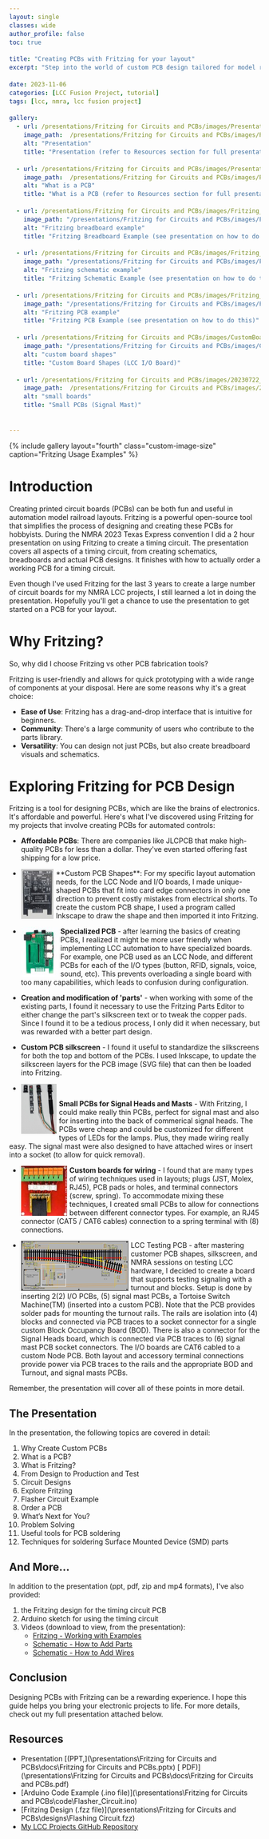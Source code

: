 ```yaml
---
layout: single
classes: wide
author_profile: false
toc: true

title: "Creating PCBs with Fritzing for your layout"
excerpt: "Step into the world of custom PCB design tailored for model railroads. Our comprehensive guide on using Fritzing demystifies the process, empowering you to bring your unique layout ideas to life with precision and ease."

date: 2023-11-06
categories: [LCC Fusion Project, tutorial]
tags: [lcc, nmra, lcc fusion project]

gallery:
  - url: /presentations/Fritzing for Circuits and PCBs/images/Presentation.png
    image_path:  /presentations/Fritzing for Circuits and PCBs/images/Presentation-100.png
    alt: "Presentation"
    title: "Presentation (refer to Resources section for full presentation)"

  - url: /presentations/Fritzing for Circuits and PCBs/images/Presentation_What_Is_A_PCB.png
    image_path:  /presentations/Fritzing for Circuits and PCBs/images/Presentation_What_Is_A_PCB-100.png
    alt: "What is a PCB"
    title: "What is a PCB (refer to Resources section for full presentation)"

  - url: /presentations/Fritzing for Circuits and PCBs/images/Fritzing_Breadboard.png
    image_path: "/presentations/Fritzing for Circuits and PCBs/images/Fritzing_Breadboard-100.png"
    alt: "Fritzing breadboard example"
    title: "Fritzing Breadboard Example (see presentation on how to do this)"

  - url: /presentations/Fritzing for Circuits and PCBs/images/Fritzing_Schematic.png
    image_path: "/presentations/Fritzing for Circuits and PCBs/images/Fritzing_Schematic-100.png"
    alt: "Fritzing schematic example"
    title: "Fritzing Schematic Example (see presentation on how to do this)"

  - url: /presentations/Fritzing for Circuits and PCBs/images/Fritzing_PCB.png
    image_path: "/presentations/Fritzing for Circuits and PCBs/images/Fritzing_PCB-100.png"
    alt: "Fritzing PCB example"
    title: "Fritzing PCB Example (see presentation on how to do this)"

  - url: /presentations/Fritzing for Circuits and PCBs/images/CustomBoard.jpg
    image_path: "/presentations/Fritzing for Circuits and PCBs/images/CustomBoard-100.jpg"
    alt: "custom board shapes"
    title: "Custom Board Shapes (LCC I/O Board)"

  - url: /presentations/Fritzing for Circuits and PCBs/images/20230722_083314.jpg
    image_path:  /presentations/Fritzing for Circuits and PCBs/images/20230722_083314.jpg
    alt: "small boards"
    title: "Small PCBs (Signal Mast)"


---
```


{% include gallery layout="fourth" class="custom-image-size" caption="Fritzing Usage Examples" %}

# Introduction

Creating printed circuit boards (PCBs) can be both fun and useful in automation model railroad layouts. Fritzing is a powerful open-source tool that simplifies the process of designing and creating these PCBs for hobbyists. During the NMRA 2023 Texas Express convention I did a 2 hour presentation on using Fritzing to create a timing circuit.  The presentation covers all aspects of a timing circuit, from creating schematics, breadboards and actual PCB designs.  It finishes with how to actually order a working PCB for a timing circuit.

Even though I've used Fritzing for the last 3 years to create a large number of circuit boards for my NMRA LCC projects, I still learned a lot in doing the presentation.  Hopefully you'll get a chance to use the presentation to get started on a PCB for your layout.

# Why Fritzing?

So, why did I choose Fritzing vs other PCB fabrication tools? 

Fritzing is user-friendly and allows for quick prototyping with a wide range of components at your disposal. Here are some reasons why it's a great choice:

- **Ease of Use**: Fritzing has a drag-and-drop interface that is intuitive for beginners.
- **Community**: There's a large community of users who contribute to the parts library.
- **Versatility**: You can design not just PCBs, but also create breadboard visuals and schematics.

# Exploring Fritzing for PCB Design

Fritzing is a tool for designing PCBs, which are like the brains of electronics. It's affordable and powerful. Here's what I've discovered using Fritzing for my projects that involve creating PCBs for automated controls:

- **Affordable PCBs**: There are companies like JLCPCB that make high-quality PCBs for less than a dollar. They've even started offering fast shipping for a low price.

- <img src="\presentations\Fritzing for Circuits and PCBs\images\CustomBoard-100.jpg" alt="" style="float: left; margin-right: 5px;" />
  **Custom PCB Shapes**: For my specific layout automation needs, for the LCC Node and I/O boards, I made unique-shaped PCBs that fit into card edge connectors in only one direction to prevent costly mistakes from electrical shorts.  To create the custom PCB shape, I used a program called Inkscape to draw the shape and then imported it into Fritzing.

- <img src="\presentations\Fritzing for Circuits and PCBs\images\Sound-100.jpg" alt="" style="float: left; margin-right: 5px;" />

  **Specialized PCB** - after learning the basics of creating PCBs, I realized it might be more user friendly when implementing LCC automation to have specialized boards.  For example, one PCB used as an LCC Node, and different PCBs for each of the I/O types (button, RFID, signals, voice, sound, etc).  This prevents overloading a single board with too many capabilities, which leads to confusion during configuration.

- **Creation and modification of 'parts'** - when working with some of the existing parts, I found it necessary to use the Fritzing Parts Editor to either change the part's silkscreen text or to tweak the copper pads.   Since I found it to be a tedious process, I only did it when necessary, but was rewarded with a better part design. 

- **Custom PCB silkscreen** - I found it useful to standardize the silkscreens for both the top and bottom of the PCBs.  I used Inkscape, to update the silkscreen layers for the PCB image (SVG file) that can then be loaded into Fritzing.

- <img src="\presentations\Fritzing for Circuits and PCBs\images\SignalMast-100.png" alt="" style="float: left; margin-right: 5px;" />
**Small PCBs for Signal Heads and Masts** - With Fritzing, I could make really thin PCBs, perfect for signal mast and also for inserting into the back of commerical signal heads. The PCBs were cheap and could be customized for different types of LEDs for the  lamps. Plus, they made wiring really easy.  The signal mast were also designed to have attached wires or insert into a socket (to allow for quick removal).

- <img src="\presentations\Fritzing for Circuits and PCBs\images\BreakoutBoard-100.jpg" alt="" style="float: left; margin-right: 5px;" />

  **Custom boards for wiring** - I found that are many types of wiring techniques used in layouts; plugs (JST, Molex, RJ45), PCB pads or holes, and terminal connectors (screw, spring).  To accommodate mixing these techniques, I created small PCBs to allow for connections between different connector types.  For example, an RJ45 connector (CAT5 / CAT6 cables) connection to a spring terminal with (8) connections.

- <img src="\presentations\Fritzing for Circuits and PCBs\images\TestBoard-100.png" alt="" style="float: left; margin-right: 5px;" />

  LCC Testing PCB - after mastering customer PCB shapes, silkscreen, and NMRA sessions on testing LCC hardware, I decided to create a board that supports testing signaling with a turnout and blocks.  Setup is done by inserting 2(2) I/O PCBs, (5) signal mast PCBs, a Tortoise Switch Machine(TM) (inserted into a custom PCB).  Note that the PCB provides solder pads for mounting the turnout rails.  The rails are isolation into (4) blocks and connected via PCB traces to a socket connector for a single custom Block Occupancy Board (BOD).  There is also a connector for the Signal Heads board, which is connected via PCB traces to (6) signal mast PCB socket connectors.  The I/O boards are CAT6 cabled to a custom Node PCB.  Both layout and accessory terminal connections provide power via PCB traces to the rails and the appropriate BOD and Turnout, and signal masts PCBs.
  

Remember, the presentation will cover all of these points in more detail.

## The Presentation

In the presentation, the following topics are covered in detail:

1. Why Create Custom PCBs
2. What is a PCB?
3. What is Fritzing?
4. From Design to Production and Test
5. Circuit Designs
6. Explore Fritzing
7. Flasher Circuit Example
8. Order a PCB
9. What’s Next for You?
10. Problem Solving
11. Useful tools for PCB soldering
12. Techniques for soldering Surface Mounted Device (SMD) parts

## And More...

In addition to the presentation (ppt, pdf, zip and mp4 formats), I've also provided:

1. the Fritzing design for the timing circuit PCB
2. Arduino sketch for using the timing circuit
3. Videos (download to view, from the presentation):
   - <a href="/presentations/Fritzing for Circuits and PCBs/resources/videos/Show_Example.mp4" download >Fritzing - Working with Examples</a>
   - <a href="/presentations/Fritzing for Circuits and PCBs/resources/videos/Fritzing - Creating Parts.mp4" download >Schematic - How to Add Parts</a>
   - <a href="/presentations/Fritzing for Circuits and PCBs/resources/videos/Fritzing - Adding Wires.mp4" download >Schematic - How to Add Wires</a>

## Conclusion

Designing PCBs with Fritzing can be a rewarding experience. I hope this guide helps you bring your electronic projects to life. For more details, check out my full presentation attached below.

## Resources

- Presentation [(PPT,](\presentations\Fritzing for Circuits and PCBs\docs\Fritzing for Circuits and PCBs.pptx) [ PDF)](\presentations\Fritzing for Circuits and PCBs\docs\Fritzing for Circuits and PCBs.pdf)
- [Arduino Code Example (.ino file)](\presentations\Fritzing for Circuits and PCBs\code\Flasher_Circuit.ino)
- [Fritzing Design (.fzz file)](\presentations\Fritzing for Circuits and PCBs\designs\Flashing Circuit.fzz)
- [My LCC Projects GitHub Repository](https://github.com/patfleming)
